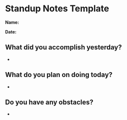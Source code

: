 # Standup Notes Template

**Name:** 

**Date:** 

## What did you accomplish yesterday?
-

## What do you plan on doing today?
-

## Do you have any obstacles?
- 
